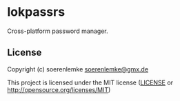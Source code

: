 # lokpassrs

Cross-platform password manager.

## License

Copyright (c) soerenlemke <soerenlemke@gmx.de>

This project is licensed under the MIT license ([LICENSE] or <http://opensource.org/licenses/MIT>)

[LICENSE]: ./LICENSE
